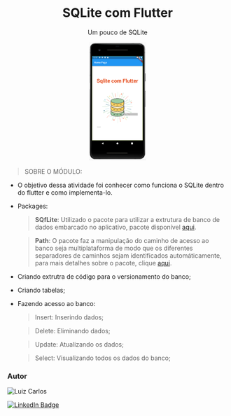 <h1 align="center"> SQLite com Flutter</h1>

<p align="center"> Um pouco de SQLite</p>

<p align="center">
<img width="" height="270" src="assets/images/logo.png"/>
</p>


 > SOBRE O MÓDULO:
- O objetivo dessa atividade foi conhecer como funciona o SQLite dentro do flutter e como implementa-lo.

- Packages: 
    > <b>SQfLite</b>: Utilizado o pacote para utilizar a extrutura de banco de dados embarcado no aplicativo, pacote disponível [aqui](https://pub.dev/packages?q=sqflite). 

    > <b>Path</b>: O pacote faz a manipulação do caminho de acesso ao banco seja multiplataforma de modo que os diferentes separadores de caminhos sejam identificados automáticamente, para mais detalhes sobre o pacote, clique [aqui](https://pub.dev/packages/path).
- Criando extrutra de código para o versionamento do banco;
- Criando tabelas;
- Fazendo acesso ao banco:
    > Insert: Inserindo dados;

    > Delete: Eliminando dados;

    > Update: Atualizando os dados;

    > Select: Visualizando todos os dados do banco;



### Autor

<img alt="Luiz Carlos" title="Luiz Carlos" src="https://avatars.githubusercontent.com/u/29442285?s=96&v=4" height="100" width="100" />

[![LinkedIn Badge](https://img.shields.io/badge/-LUIZ_CARLOS-blue?style=flat-square&logo=Linkedin&logoColor=white&link=https://www.linkedin.com/in/luizzlcs/)](https://www.linkedin.com/in/luizzlcs/)
